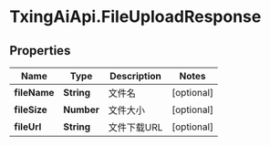 # TxingAiApi.FileUploadResponse

## Properties

Name | Type | Description | Notes
------------ | ------------- | ------------- | -------------
**fileName** | **String** | 文件名 | [optional] 
**fileSize** | **Number** | 文件大小 | [optional] 
**fileUrl** | **String** | 文件下载URL | [optional] 


